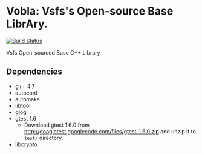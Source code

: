 Vobla: Vsfs's Open-source Base LibrAry.
=====

[![Build Status](https://travis-ci.org/vsfs/vobla.png?branch=master)](https://travis-ci.org/vsfs/vobla)

Vsfs Open-sourced Base C++ Library

## Dependencies

 - g++ 4.7
 - autoconf
 - automake
 - libtool
 - glog 
 - gtest 1.6
   - Download gtest 1.6.0 from
     http://googletest.googlecode.com/files/gtest-1.6.0.zip and unzip it to `test/` directory.
 - libcrypto
